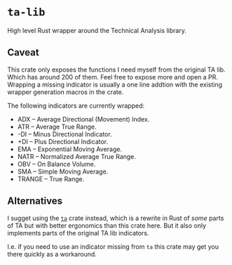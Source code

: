 # `ta-lib`

High level Rust wrapper around the Technical Analysis library.
## Caveat

This crate only exposes the functions I need myself from the original TA lib.
Which has around 200 of them. Feel free to expose more and open a PR. Wrapping
a missing indicator is usually a one line addtion with the existing wrapper
generation macros in the crate.

The following indicators are currently wrapped:

* ADX – Average Directional (Movement) Index.
* ATR – Average True Range.
* -DI – Minus Directional Indicator.
* +DI – Plus Directional Indicator.
* EMA – Exponential Moving Average.
* NATR – Normalized Average True Range.
* OBV – On Balance Volume.
* SMA – Simple Moving Average.
* TRANGE – True Range.

## Alternatives

I sugget using the [`ta`](https://crates.io/crates/ta/) crate instead, which is
a rewrite in Rust of *some* parts of TA but with better ergonomics than this
crate here. But it also only implements parts of the original TA lib indicators.

I.e. if you need to use an indicator missing from `ta` this crate may get you
there quickly as a workaround.
